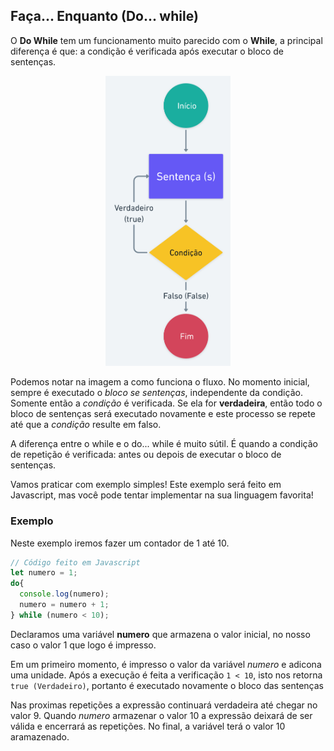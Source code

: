 ## Faça... Enquanto (Do... while)

O **Do While** tem um funcionamento muito parecido com o **While**, a principal diferença é que: a condição é verificada após executar o bloco de sentenças.
 
<p align="center">
  <img src="../images/3.2-do-while.png" alt="Figura 1" width="200"/>
</p>



Podemos notar na imagem a como funciona o fluxo. No momento inicial, sempre é executado o *bloco se sentenças*, independente da condição. Somente então a *condição* é verificada. Se ela for **verdadeira**, então todo o bloco de sentenças será executado novamente e este processo se repete até que a *condição* resulte em falso.

A diferença entre o while e o do... while é muito sútil. É quando a condição de repetição é verificada: antes ou depois de executar o bloco de sentenças.

Vamos praticar com exemplo simples! Este exemplo será feito em Javascript, mas você pode tentar implementar na sua linguagem favorita!

### Exemplo
Neste exemplo iremos fazer um contador de 1 até 10.
```js
// Código feito em Javascript
let numero = 1;
do{
  console.log(numero);
  numero = numero + 1;
} while (numero < 10);
```

Declaramos uma variável **numero** que armazena o valor inicial, no nosso caso o valor 1 que logo é impresso.

Em um primeiro momento, é impresso o valor da variável *numero* e adicona uma unidade. Após a execução é feita a verificação `1 < 10`, isto nos retorna `true (Verdadeiro)`, portanto é executado novamente o bloco das sentenças

Nas proximas repetições a expressão continuará verdadeira até chegar no valor 9. Quando *numero* armazenar o valor 10 a expressão deixará de ser válida e encerrará as repetições. No final, a variável terá o valor 10 aramazenado.
